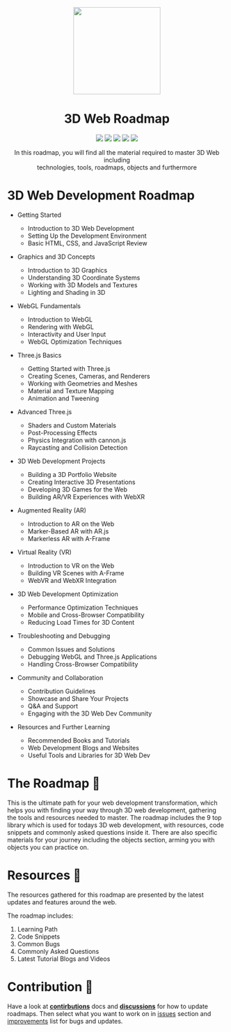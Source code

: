 

<div align="center">
  <img src="Files/ThreeJs-Badge.png" width=200 height=200>
  <h1>3D Web Roadmap</h1>
  <img src="https://img.shields.io/github/last-commit/oziw/3D-Web-Roadmap">
  <img src="https://img.shields.io/github/issues-raw/oziw/3D-web-roadmap?color=magenta">
  <img src="https://img.shields.io/github/issues-pr/oziw/3d-web-roadmap?color=purple">
  <img src="https://img.shields.io/github/stars/oziw/3d-web-roadmap?style=social">
  <img src="https://img.shields.io/twitter/url?style=social&url=https%3A%2F%2Fgithub.com%2Foziw%2F3D-Web-Roadmap">
  <p>
  In this roadmap, you will find all the material required to master 3D Web including</br>technologies, tools, roadmaps, objects and furthermore
  </p>
</div>

# 3D Web Development Roadmap

- Getting Started
  - Introduction to 3D Web Development
  - Setting Up the Development Environment
  - Basic HTML, CSS, and JavaScript Review

- Graphics and 3D Concepts
  - Introduction to 3D Graphics
  - Understanding 3D Coordinate Systems
  - Working with 3D Models and Textures
  - Lighting and Shading in 3D

- WebGL Fundamentals
  - Introduction to WebGL
  - Rendering with WebGL
  - Interactivity and User Input
  - WebGL Optimization Techniques

- Three.js Basics
  - Getting Started with Three.js
  - Creating Scenes, Cameras, and Renderers
  - Working with Geometries and Meshes
  - Material and Texture Mapping
  - Animation and Tweening

- Advanced Three.js
  - Shaders and Custom Materials
  - Post-Processing Effects
  - Physics Integration with cannon.js
  - Raycasting and Collision Detection

- 3D Web Development Projects
  - Building a 3D Portfolio Website
  - Creating Interactive 3D Presentations
  - Developing 3D Games for the Web
  - Building AR/VR Experiences with WebXR

- Augmented Reality (AR)
  - Introduction to AR on the Web
  - Marker-Based AR with AR.js
  - Markerless AR with A-Frame

- Virtual Reality (VR)
  - Introduction to VR on the Web
  - Building VR Scenes with A-Frame
  - WebVR and WebXR Integration

- 3D Web Development Optimization
  - Performance Optimization Techniques
  - Mobile and Cross-Browser Compatibility
  - Reducing Load Times for 3D Content

- Troubleshooting and Debugging
  - Common Issues and Solutions
  - Debugging WebGL and Three.js Applications
  - Handling Cross-Browser Compatibility

- Community and Collaboration
  - Contribution Guidelines
  - Showcase and Share Your Projects
  - Q&A and Support
  - Engaging with the 3D Web Dev Community

- Resources and Further Learning
  - Recommended Books and Tutorials
  - Web Development Blogs and Websites
  - Useful Tools and Libraries for 3D Web Dev


# The Roadmap :closed_book:
This is the ultimate path for your web development transformation, which helps you with finding your way through 3D web development, gathering the tools and resources needed to master.
The roadmap includes the 9 top library which is used for todays 3D web development, with resources, code snippets and commonly asked questions inside it.
There are also specific materials for your journey including the objects section, arming you with objects you can practice on.

# Resources :balloon:
The resources gathered for this roadmap are presented by the latest updates and features around the web.

The roadmap includes:

1. Learning Path
2. Code Snippets
3. Common Bugs
4. Commonly Asked Questions
5. Latest Tutorial Blogs and Videos

# Contribution :round_pushpin:
Have a look at **[contirbutions](https://github.com/Chamepp/3D-Web-Roadmap/blob/master/CONTRIBUTING.md)** docs and **[discussions](https://github.com/Chamepp/3D-Web-Roadmap/discussions)** for how to update roadmaps.
Then select what you want to work on in [issues](https://github.com/Chamepp/3D-Web-Roadmap/issues) section and [improvements](https://wirehaired-faucet-769.notion.site/a435b3723c2a482abef3856d5bc53901?v=76d6978b3f89410f853b7e6c8ec504b7) list for bugs and updates.
